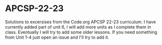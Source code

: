 # APCSP-22-23
Solutions to excersises from the Code.org APCSP 22-23 curriculum. I have currently added part of unit 6, I will add more units as I complete them in class. Eventually I will try to add some older lessons. If you need something from Unit 1-4 just open an issue and I'll try to add it.
